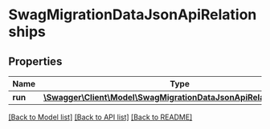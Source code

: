 # SwagMigrationDataJsonApiRelationships

## Properties
Name | Type | Description | Notes
------------ | ------------- | ------------- | -------------
**run** | [**\Swagger\Client\Model\SwagMigrationDataJsonApiRelationshipsRun**](SwagMigrationDataJsonApiRelationshipsRun.md) |  | [optional] 

[[Back to Model list]](../../README.md#documentation-for-models) [[Back to API list]](../../README.md#documentation-for-api-endpoints) [[Back to README]](../../README.md)

